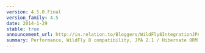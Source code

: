 ```yaml
---
version: 4.5.0.Final
version_family: 4.5
date: 2014-1-29
stable: true
announcement_url: http://in.relation.to/Bloggers/WildFly8IntegrationJPA21ReadyHibernateSearch450FinalIsHere
summary: Performance, WildFly 8 compatibility, JPA 2.1 / Hibernate ORM 4.3 compatibility
---
```

